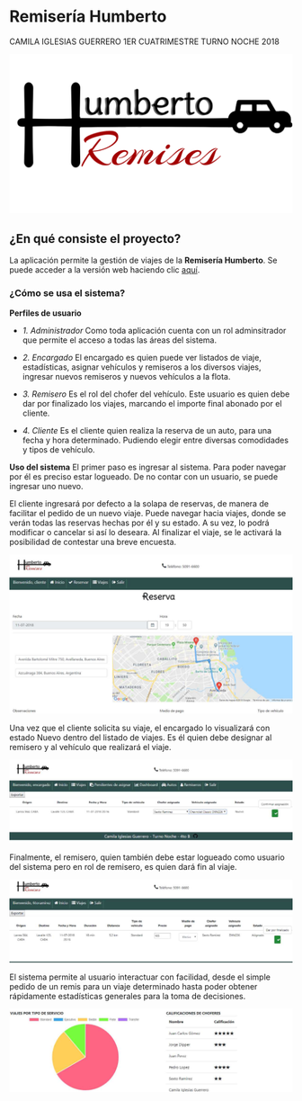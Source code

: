 # Remisería Humberto
CAMILA IGLESIAS GUERRERO 
1ER CUATRIMESTRE TURNO NOCHE 2018

![Screen](https://github.com/camilaiglesiasguerrero/TP_LAB_4_2018/blob/master/RemiseriaHumberto/src/assets/Imagenes/Readme/Logo.png)

## ¿En qué consiste el proyecto?
La aplicación permite la gestión de viajes de la **Remisería Humberto**.
Se puede acceder a la versión web haciendo clic [aquí](http://remiseriahumberto.000webhostapp.com).

### ¿Cómo se usa el sistema? 

**Perfiles de usuario**
- *1. Administrador*
Como toda aplicación cuenta con un rol adminsitrador que permite el acceso a todas las áreas del sistema.

- *2. Encargado*
El encargado es quien puede ver listados de viaje, estadísticas, asignar vehículos y remiseros a los diversos viajes, ingresar nuevos remiseros y nuevos vehículos a la flota.

- *3. Remisero*
Es el rol del chofer del vehículo. Este usuario es quien debe dar por finalizado los viajes, marcando el importe final abonado por el cliente.

- *4. Cliente*
Es el cliente quien realiza la reserva de un auto, para una fecha y hora determinado. Pudiendo elegir entre diversas comodidades y tipos de vehículo. 

**Uso del sistema**
El primer paso es ingresar al sistema. Para poder navegar por él es preciso estar logueado. De no contar con un usuario, se puede ingresar uno nuevo.

El cliente ingresará por defecto a la solapa de reservas, de manera de facilitar el pedido de un nuevo viaje. Puede navegar hacia viajes, donde se verán todas las reservas hechas por él y su estado. 
A su vez, lo podrá modificar o cancelar si así lo deseara. 
Al finalizar el viaje, se le activará la posibilidad de contestar una breve encuesta. 

![PantallaCliente](https://github.com/camilaiglesiasguerrero/TP_LAB_4_2018/blob/master/RemiseriaHumberto/src/assets/Imagenes/Readme/screenCliente.jpg)


Una vez que el cliente solicita su viaje, el encargado lo visualizará con estado Nuevo dentro del listado de viajes. Es él quien debe designar al remisero y al vehículo que realizará el viaje. 

![PantallaEncargado](https://github.com/camilaiglesiasguerrero/TP_LAB_4_2018/blob/master/RemiseriaHumberto/src/assets/Imagenes/Readme/screenEncargado.jpg)


Finalmente, el remisero, quien también debe estar logueado como usuario del sistema pero en rol de remisero, es quien dará fin al viaje.

![PantallaRemisero](https://github.com/camilaiglesiasguerrero/TP_LAB_4_2018/blob/master/RemiseriaHumberto/src/assets/Imagenes/Readme/screenRemisero.jpg)


El sistema permite al usuario interactuar con facilidad, desde el simple pedido de un remis para un viaje determinado hasta poder obtener rápidamente estadísticas generales para la toma de decisiones.

![Graficos](https://github.com/camilaiglesiasguerrero/TP_LAB_4_2018/blob/master/RemiseriaHumberto/src/assets/Imagenes/Readme/graficos.jpg)




